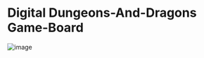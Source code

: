 # Digital Dungeons-And-Dragons Game-Board

![image](https://github.com/user-attachments/assets/62f4eaa1-b5fa-49a0-bd78-9ff9ae935875)
